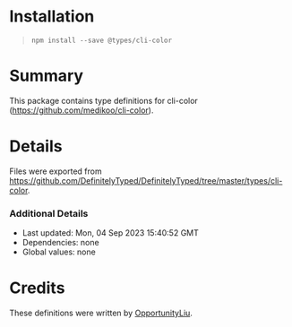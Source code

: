 # Installation
> `npm install --save @types/cli-color`

# Summary
This package contains type definitions for cli-color (https://github.com/medikoo/cli-color).

# Details
Files were exported from https://github.com/DefinitelyTyped/DefinitelyTyped/tree/master/types/cli-color.

### Additional Details
 * Last updated: Mon, 04 Sep 2023 15:40:52 GMT
 * Dependencies: none
 * Global values: none

# Credits
These definitions were written by [OpportunityLiu](https://github.com/OpportunityLiu).
